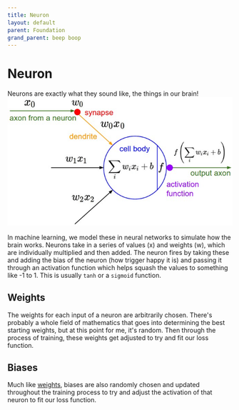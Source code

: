 ```yaml
---
title: Neuron
layout: default
parent: Foundation
grand_parent: beep boop
---
```


# Neuron

Neurons are exactly what they sound like, the things in our brain!
![Diagram of a neuron](./neuron_model.jpeg)

In machine learning, we model these in neural networks to simulate how the brain works. Neurons take in a series of values (x) and weights (w), which are individually multiplied and then added. The neuron fires by taking these and adding the bias of the neuron (how trigger happy it is) and passing it through an activation function which helps squash the values to something like -1 to 1. This is usually `tanh` or a `sigmoid` function.

## Weights

The weights for each input of a neuron are arbitrarily chosen. There's probably a whole field of mathematics that goes into determining the best starting weights, but at this point for me, it's random. Then through the process of training, these weights get adjusted to try and fit our loss function.

## Biases

Much like [weights](#weights), biases are also randomly chosen and updated throughout the training process to try and adjust the activation of that neuron to fit our loss function.
